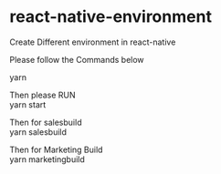 # react-native-environment
Create Different environment in react-native

Please follow the Commands below

yarn 


Then please RUN <br />
yarn start

Then for salesbuild <br />
yarn salesbuild

Then for Marketing Build <br />
yarn marketingbuild 
